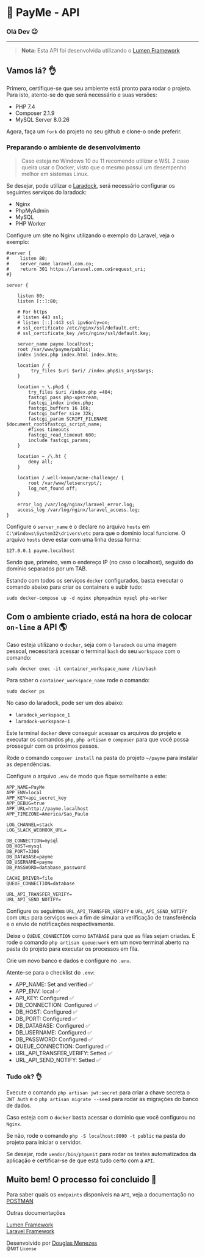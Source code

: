# 💸 PayMe - API

### Olá Dev 😉

<hr>

> <strong>Nota:</strong> Esta API foi desenvolvida utilizando o [Lumen Framework](https://lumen.laravel.com)

## Vamos lá? 👌

Primero, certifique-se que seu ambiente está pronto para rodar o projeto. Para isto, atente-se do que será necessário e suas versões:

* PHP 7.4
* Composer 2.1.9
* MySQL Server 8.0.26


Agora, faça um ``fork`` do projeto no seu github e clone-o onde preferir.

### Preparando o ambiente de desenvolvimento

> Caso esteja no Windows 10 ou 11 recomendo utilizar o WSL 2 caso queira usar o Docker, visto que o mesmo possui um desempenho melhor em sistemas Linux.

Se desejar, pode utilizar o [Laradock](https://github.com/laradock/laradock), será necessário configurar os seguintes serviços do laradock:

* Nginx
* PhpMyAdmin
* MySQL
* PHP Worker

Configure um site no Nginx utilizando o exemplo do Laravel, veja o exemplo:

```
#server {
#    listen 80;
#    server_name laravel.com.co;
#    return 301 https://laravel.com.co$request_uri;
#}

server {

    listen 80;
    listen [::]:80;

    # For https
    # listen 443 ssl;
    # listen [::]:443 ssl ipv6only=on;
    # ssl_certificate /etc/nginx/ssl/default.crt;
    # ssl_certificate_key /etc/nginx/ssl/default.key;

    server_name payme.localhost;
    root /var/www/payme/public;
    index index.php index.html index.htm;

    location / {
         try_files $uri $uri/ /index.php$is_args$args;
    }

    location ~ \.php$ {
        try_files $uri /index.php =404;
        fastcgi_pass php-upstream;
        fastcgi_index index.php;
        fastcgi_buffers 16 16k;
        fastcgi_buffer_size 32k;
        fastcgi_param SCRIPT_FILENAME $document_root$fastcgi_script_name;
        #fixes timeouts
        fastcgi_read_timeout 600;
        include fastcgi_params;
    }

    location ~ /\.ht {
        deny all;
    }

    location /.well-known/acme-challenge/ {
        root /var/www/letsencrypt/;
        log_not_found off;
    }

    error_log /var/log/nginx/laravel_error.log;
    access_log /var/log/nginx/laravel_access.log;
}
```

Configure o ``server_name`` e o declare no arquivo ``hosts`` em ``C:\Windows\System32\drivers\etc`` para que o domínio local funcione. O arquivo ``hosts`` deve estar com uma linha dessa forma: 
```
127.0.0.1 payme.localhost
```
Sendo que, primeiro, vem o endereço IP (no caso o localhost), seguido do domínio separados por um TAB.

Estando com todos os serviços ``docker`` configurados, basta executar o comando abaixo para criar os containers e subir tudo:

```
sudo docker-compose up -d nginx phpmyadmin mysql php-worker
```

## Com o ambiente criado, está na hora de colocar ``on-line`` a API 🌎

Caso esteja utilizano o ``docker``, seja com o ``laradock`` ou uma imagem pessoal, necessitará acessar o terminal ``bash`` do seu ``workspace`` com o comando:

```
sudo docker exec -it container_workspace_name /bin/bash
```

Para saber o ``container_workspace_name`` rode o comando:

```
sudo docker ps
```

No caso do laradock, pode ser um dos abaixo:

* ``laradock_workspace_1``
* ``laradock-workspace-1``

Este terminal ``docker`` deve conseguir acessar os arquivos do projeto e executar os comandos ``php``, ``php artisan`` e ``composer`` para que você possa prosseguir com os próximos passos.

Rode o comando ``composer install`` na pasta do projeto ``~/payme`` para instalar as dependências.

Configure o arquivo ``.env`` de modo que fique semelhante a este:

```env
APP_NAME=PayMe
APP_ENV=local
APP_KEY=api_secret_key
APP_DEBUG=true
APP_URL=http://payme.localhost
APP_TIMEZONE=America/Sao_Paulo

LOG_CHANNEL=stack
LOG_SLACK_WEBHOOK_URL=

DB_CONNECTION=mysql
DB_HOST=mysql
DB_PORT=3306
DB_DATABASE=payme
DB_USERNAME=payme
DB_PASSWORD=database_password

CACHE_DRIVER=file
QUEUE_CONNECTION=database

URL_API_TRANSFER_VERIFY=
URL_API_SEND_NOTIFY=

```

Configure os seguintes ``URL_API_TRANSFER_VERIFY`` e ``URL_API_SEND_NOTIFY`` com ``URLs`` para serviços ``mock`` a fim de simular a verificação de transferência e o envio de notificações respectivamente.

Deixe o ``QUEUE_CONNECTION`` como ``DATABASE`` para que as filas sejam criadas. E rode o comando ``php artisan queue:work`` em um novo terminal aberto na pasta do projeto para executar os processos em fila.

Crie um novo banco e dados e configure no ``.env``. 

Atente-se para o checklist do ``.env``:

* APP_NAME: Set and verified ✅
* APP_ENV: local ✅
* API_KEY: Configured ✅
* DB_CONNECTION: Configured ✅
* DB_HOST: Configured ✅
* DB_PORT: Configured ✅
* DB_DATABASE: Configured ✅
* DB_USERNAME: Configured ✅
* DB_PASSWORD: Configured ✅
* QUEUE_CONNECTION: Configured ✅
* URL_API_TRANSFER_VERIFY: Setted ✅
* URL_API_SEND_NOTIFY: Setted ✅

###  Tudo ok? 👌

Execute o comando ``php artisan jwt:secret`` para criar a chave secreta o ``JWT Auth`` e o ``php artisan migrate --seed`` para rodar as migrações do banco de dados.

Caso esteja com o ``docker`` basta acessar o domínio que você configurou no ``Nginx``. 

Se não, rode o comando ``php -S localhost:8000 -t public`` na pasta do projeto para iniciar o servidor.

Se desejar, rode ``vendor/bin/phpunit`` para rodar os testes automatizados da aplicação e certificar-se de que está tudo certo com a ``API``. 

## Muito bem! O processo foi concluido 🎉

Para saber quais os ``endpoints`` disponíveis na ``API``, veja a documentação no [POSTMAN](https://documenter.getpostman.com/view/9336516/UVXqECdw)

Outras documentações

[Lumen Framework](https://lumen.laravel.com/docs/) <br>
[Laravel Framework](https://laravel.com/docs)

Desenvolvido por [Douglas Menezes](https://douglasmenezes.dev.br) <br>
<small>@MIT License</small>
